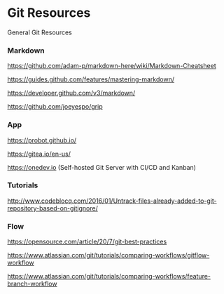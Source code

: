 # Git Resources

General Git Resources

### Markdown

https://github.com/adam-p/markdown-here/wiki/Markdown-Cheatsheet

https://guides.github.com/features/mastering-markdown/

https://developer.github.com/v3/markdown/

https://github.com/joeyespo/grip

### App

https://probot.github.io/

https://gitea.io/en-us/

https://onedev.io (Self-hosted Git Server with CI/CD and Kanban)

### Tutorials

http://www.codeblocq.com/2016/01/Untrack-files-already-added-to-git-repository-based-on-gitignore/

### Flow

https://opensource.com/article/20/7/git-best-practices

https://www.atlassian.com/git/tutorials/comparing-workflows/gitflow-workflow

https://www.atlassian.com/git/tutorials/comparing-workflows/feature-branch-workflow
